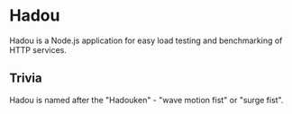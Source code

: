 # Hadou

Hadou is a Node.js application for easy load testing and benchmarking of HTTP services.

## Trivia

Hadou is named after the "Hadouken" - "wave motion fist" or "surge fist".

